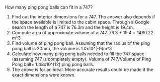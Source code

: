 How many ping pong balls can fit in a 747?

1. Find out the interior dimensions for a 747. The answer also depends if the space available is
limited to the cabin space. 
	Through a Google search the length of a 747 is 76.3m and the height is 19.4m.
2. Compute area of approximate volume of a 747. 
	76.3 * 19.4 = 1480.22 m^3
3. Find volume of ping pong ball. Assuming that the radius of the ping pong ball is 20mm, 
the volume is 1.0x10^(-9)m^3
4. Calculate how many ping pong balls needed to fill the 747 space (assuming 747 is completely
empty). 
	Volume of 747/Volume of Ping Pong ball= 1.48x10^(12) ping pong balls. 
5. The above is for an ideal. More accurate results could be made if the exact dimensions were
known. 
